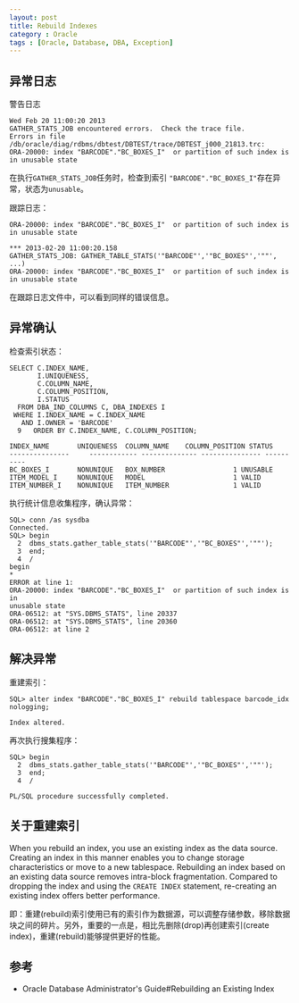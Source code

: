 ```yaml
---
layout: post
title: Rebuild Indexes
category : Oracle
tags : [Oracle, Database, DBA, Exception]
---
```


## 异常日志

警告日志

	Wed Feb 20 11:00:20 2013
	GATHER_STATS_JOB encountered errors.  Check the trace file.
	Errors in file /db/oracle/diag/rdbms/dbtest/DBTEST/trace/DBTEST_j000_21813.trc:
	ORA-20000: index "BARCODE"."BC_BOXES_I"  or partition of such index is in unusable state

在执行`GATHER_STATS_JOB`任务时，检查到索引 `"BARCODE"."BC_BOXES_I"`存在异常，状态为`unusable`。

跟踪日志：

	ORA-20000: index "BARCODE"."BC_BOXES_I"  or partition of such index is in unusable state
	
	*** 2013-02-20 11:00:20.158
	GATHER_STATS_JOB: GATHER_TABLE_STATS('"BARCODE"','"BC_BOXES"','""', ...)
	ORA-20000: index "BARCODE"."BC_BOXES_I"  or partition of such index is in unusable state

在跟踪日志文件中，可以看到同样的错误信息。

## 异常确认

检查索引状态：

	SELECT C.INDEX_NAME,
	       I.UNIQUENESS,
	       C.COLUMN_NAME,
	       C.COLUMN_POSITION,
	       I.STATUS
	  FROM DBA_IND_COLUMNS C, DBA_INDEXES I
	 WHERE I.INDEX_NAME = C.INDEX_NAME
	   AND I.OWNER = 'BARCODE'
	  9   ORDER BY C.INDEX_NAME, C.COLUMN_POSITION;
	
	INDEX_NAME	     UNIQUENESS  COLUMN_NAME	COLUMN_POSITION STATUS
	--------------- 	------------ -------------- --------------- ----------
	BC_BOXES_I	     NONUNIQUE	 BOX_NUMBER 				1 UNUSABLE
	ITEM_MODEL_I	 NONUNIQUE	 MODEL						1 VALID
	ITEM_NUMBER_I	 NONUNIQUE	 ITEM_NUMBER				1 VALID

执行统计信息收集程序，确认异常：

	SQL> conn /as sysdba
	Connected.
	SQL> begin
	  2  dbms_stats.gather_table_stats('"BARCODE"','"BC_BOXES"','""');
	  3  end;
	  4  /
	begin
	*
	ERROR at line 1:
	ORA-20000: index "BARCODE"."BC_BOXES_I"  or partition of such index is in
	unusable state
	ORA-06512: at "SYS.DBMS_STATS", line 20337
	ORA-06512: at "SYS.DBMS_STATS", line 20360
	ORA-06512: at line 2

## 解决异常

重建索引：

	SQL> alter index "BARCODE"."BC_BOXES_I" rebuild tablespace barcode_idx nologging;
	
	Index altered.


再次执行搜集程序：

	SQL> begin
	  2  dbms_stats.gather_table_stats('"BARCODE"','"BC_BOXES"','""');
	  3  end;
	  4  /
	
	PL/SQL procedure successfully completed.

## 关于重建索引
	
When you rebuild an index, you use an existing index as the data source. Creating an index in this manner enables you to change storage characteristics or move to a new tablespace. Rebuilding an index based on an existing data source removes intra-block fragmentation. Compared to dropping the index and using the `CREATE INDEX` statement, re-creating an existing index offers better performance.

即：重建(rebuild)索引使用已有的索引作为数据源，可以调整存储参数，移除数据块之间的碎片。另外，重要的一点是，相比先删除(drop)再创建索引(create index)，重建(rebuild)能够提供更好的性能。

## 参考

 * Oracle Database Administrator's Guide#Rebuilding an Existing Index